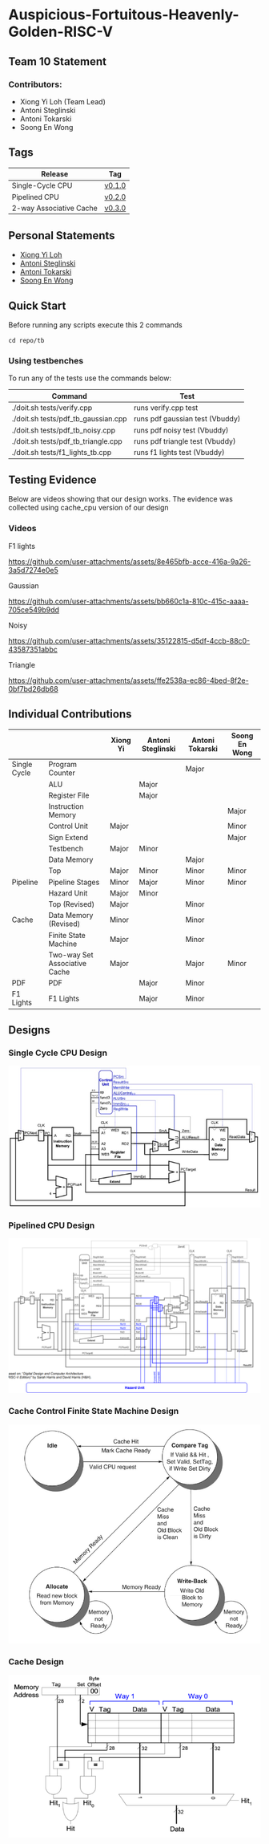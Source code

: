 # Auspicious-Fortuitous-Heavenly-Golden-RISC-V

## Team 10 Statement

### Contributors:
- Xiong Yi Loh (Team Lead)
- Antoni Steglinski
- Antoni Tokarski
- Soong En Wong

## Tags
Release | Tag                                                            
------------- | --------------------------------------------------------------
Single-Cycle CPU | [v0.1.0](https://github.com/Xiong-icl/Auspicious-Fortuitous-Heavenly-Golden-RISC-V/tree/v.1.0)        
Pipelined CPU | [v0.2.0](https://github.com/Xiong-icl/Auspicious-Fortuitous-Heavenly-Golden-RISC-V/tree/v.2.0)
2-way Associative Cache | [v0.3.0](https://github.com/Xiong-icl/Auspicious-Fortuitous-Heavenly-Golden-RISC-V/tree/v.3.0)  

## Personal Statements

- [Xiong Yi Loh](/docs/personal%20statements/XiongYi_Statement.md)
- [Antoni Steglinski](/docs/personal%20statements/Antoni_Steglinski_statement.md)
- [Antoni Tokarski](/docs/personal%20statements/Antoni_Tokarski_Statement.md)
- [Soong En Wong](/docs/personal%20statements/Soong_En_Wong_statement.md)

## Quick Start
Before running any scripts execute this 2 commands
```
cd repo/tb
```
### Using testbenches
To run any of the tests use the commands below:

|              Command               |             Test               |
|------------------------------------|--------------------------------|
|    ./doit.sh tests/verify.cpp      |       runs verify.cpp test     |
|./doit.sh tests/pdf_tb_gaussian.cpp | runs pdf gaussian test (Vbuddy)|
|  ./doit.sh tests/pdf_tb_noisy.cpp  |  runs pdf noisy test (Vbuddy)  |
|./doit.sh tests/pdf_tb_triangle.cpp | runs pdf triangle test (Vbuddy)|
|  ./doit.sh tests/f1_lights_tb.cpp  |  runs f1 lights test (Vbuddy)  |


## Testing Evidence
Below are videos showing that our design works. The evidence was collected using cache_cpu version of our design
### Videos
F1 lights

https://github.com/user-attachments/assets/8e465bfb-acce-416a-9a26-3a5d7274e0e5

Gaussian

https://github.com/user-attachments/assets/bb660c1a-810c-415c-aaaa-705ce549b9dd

Noisy

https://github.com/user-attachments/assets/35122815-d5df-4ccb-88c0-43587351abbc

Triangle

https://github.com/user-attachments/assets/ffe2538a-ec86-4bed-8f2e-0bf7bd26db68

## Individual Contributions

|              |                               | Xiong Yi           | Antoni Steglinski|     Antoni Tokarski      |  Soong En Wong   |
| ------------ | ----------------------------- | ------------------ | ---------------- | ------------------------ | ---------------- |
| Single Cycle | Program Counter               |                    |                  | Major                    |                  |
|              | ALU                           |                    | Major            |                          |                  |
|              | Register File                 |                    | Major            |                          |                  |
|              | Instruction Memory            |                    |                  |                          | Major            |
|              | Control Unit                  | Major              |                  |                          | Minor            |
|              | Sign Extend                   |                    |                  |                          | Major            |
|              | Testbench                     | Major              | Minor            |                          |                  |
|              | Data Memory                   |                    |                  | Major                    |                  |
|              | Top                           | Major              | Minor            | Minor                    | Minor            |
| Pipeline     | Pipeline           Stages     | Minor              | Major            | Minor                    | Minor            |
|              | Hazard Unit                   | Major              | Minor            |                          |                  |
|              | Top     (Revised)             | Major              |                  | Minor                    |                  |
| Cache        | Data Memory (Revised)         | Minor              |                  | Minor                    |                  |
|              | Finite State Machine          | Major              |                  | Minor                    |                  |
|              | Two-way Set Associative Cache | Major              |                  | Major                    | Minor            |
| PDF          | PDF                           |                    |  Major           | Minor                    |                  |
| F1 Lights    | F1 Lights                     |                    |  Major           | Minor                    |                  |

## Designs

### Single Cycle CPU Design

![Single Cycle](/images/single_cycle.png)

### Pipelined CPU Design

![Pipeline](/images/pipelinepc.png)

### Cache Control Finite State Machine Design

![Cache Control](/images/fsm.jpg)

### Cache Design

![Cache](/images/2waycache.png)


